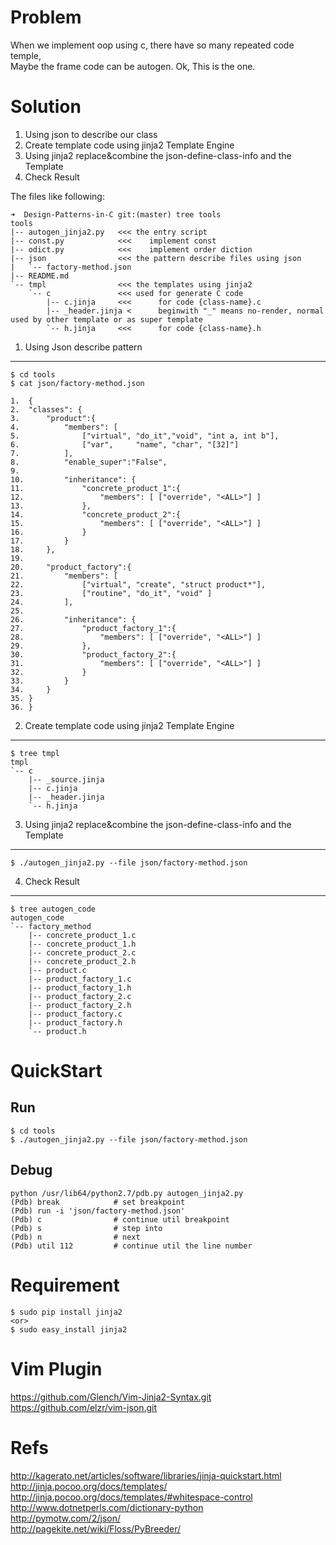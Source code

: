 Problem
=======

When we implement oop using c, there have so many repeated code temple,  
Maybe the frame code can be autogen. Ok, This is the one.  

Solution
========

1. Using json to describe our class
2. Create template code using jinja2 Template Engine
3. Using jinja2 replace&combine the json-define-class-info and the Template
4. Check Result

The files like following:
```
➜  Design-Patterns-in-C git:(master) tree tools
tools
|-- autogen_jinja2.py   <<< the entry script
|-- const.py            <<<    implement const
|-- odict.py            <<<    implement order diction
|-- json                <<< the pattern describe files using json
|   `-- factory-method.json
|-- README.md
`-- tmpl                <<< the templates using jinja2
    `-- c               <<< used for generate C code
        |-- c.jinja     <<<      for code {class-name}.c
        |-- _header.jinja <      beginwith "_" means no-render, normal used by other template or as super template
        `-- h.jinja     <<<      for code {class-name}.h
```

1. Using Json describe pattern
------------------------------

```
$ cd tools  
$ cat json/factory-method.json  

1.	{
2.	"classes": {
3.		"product":{
4.			"members": [
5.				["virtual", "do_it","void", "int a, int b"],
6.				["var",     "name", "char", "[32]"]
7.			],
8.			"enable_super":"False",
9.	
10.			"inheritance": {
11.				"concrete_product_1":{
12.					"members": [ ["override", "<ALL>"] ]
13.				},
14.				"concrete_product_2":{
15.					"members": [ ["override", "<ALL>"] ]
16.				}
17.			}
18.		},
19.	
20.		"product_factory":{
21.			"members": [
22.				["virtual", "create", "struct product*"],
23.				["routine", "do_it", "void" ]
24.			],
25.	
26.			"inheritance": {
27.				"product_factory_1":{
28.					"members": [ ["override", "<ALL>"] ]
29.				},
30.				"product_factory_2":{
31.					"members": [ ["override", "<ALL>"] ]
32.				}
33.			}
34.		}
35.	}
36.	}

```

2. Create template code using jinja2 Template Engine
----------------------------------------------------

```
$ tree tmpl       
tmpl
`-- c
    |-- _source.jinja
    |-- c.jinja
    |-- _header.jinja
    `-- h.jinja
```

3. Using jinja2 replace&combine the json-define-class-info and the Template
---------------------------------------------------------------------------

```
$ ./autogen_jinja2.py --file json/factory-method.json 
```

4. Check Result
---------------

```
$ tree autogen_code 
autogen_code
`-- factory_method
    |-- concrete_product_1.c
    |-- concrete_product_1.h
    |-- concrete_product_2.c
    |-- concrete_product_2.h
    |-- product.c
    |-- product_factory_1.c
    |-- product_factory_1.h
    |-- product_factory_2.c
    |-- product_factory_2.h
    |-- product_factory.c
    |-- product_factory.h
    `-- product.h
```

QuickStart
==========
Run
---

```
$ cd tools  
$ ./autogen_jinja2.py --file json/factory-method.json  
```

Debug
-----
```
python /usr/lib64/python2.7/pdb.py autogen_jinja2.py  
(Pdb) break            # set breakpoint  
(Pdb) run -i 'json/factory-method.json'  
(Pdb) c                # continue util breakpoint  
(Pdb) s                # step into  
(Pdb) n                # next  
(Pdb) util 112         # continue util the line number  
```

Requirement
===========

```
$ sudo pip install jinja2  
<or>
$ sudo easy_install jinja2
```

Vim Plugin
==========

https://github.com/Glench/Vim-Jinja2-Syntax.git  
https://github.com/elzr/vim-json.git  

Refs
====

http://kagerato.net/articles/software/libraries/jinja-quickstart.html  
http://jinja.pocoo.org/docs/templates/  
http://jinja.pocoo.org/docs/templates/#whitespace-control  
http://www.dotnetperls.com/dictionary-python  
http://pymotw.com/2/json/  
http://pagekite.net/wiki/Floss/PyBreeder/  
